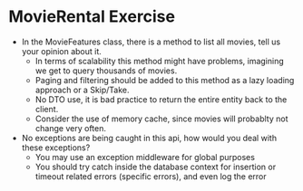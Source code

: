 # MovieRental Exercise
 * In the MovieFeatures class, there is a method to list all movies, tell us your opinion about it.
	* In terms of scalability this method might have problems, imagining we get to query thousands of movies.
	* Paging and filtering should be added to this method as a lazy loading approach or a Skip/Take.
	* No DTO use, it is bad practice to return the entire entity back to the client.
	* Consider the use of memory cache, since movies will probablty not change very often.
 * No exceptions are being caught in this api, how would you deal with these exceptions?
	* You may use an exception middleware for global purposes
	* You should try catch inside the database context for insertion or timeout related errors (specific errors), and even log the error